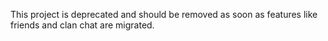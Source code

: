 ﻿This project is deprecated and should be removed as soon as features like friends and clan chat are migrated.